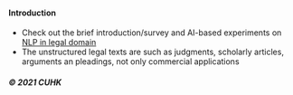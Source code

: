 
#### Introduction   

* Check out the brief introduction/survey and AI-based experiments on [NLP in legal domain](https://github.com/muyun/dev.nllp/blob/master/docs/nllp-20210618.pdf) 
* The unstructured legal texts are such as judgments, scholarly articles, arguments an pleadings, not only commercial applications
     
#####  &copy; 2021 CUHK 
